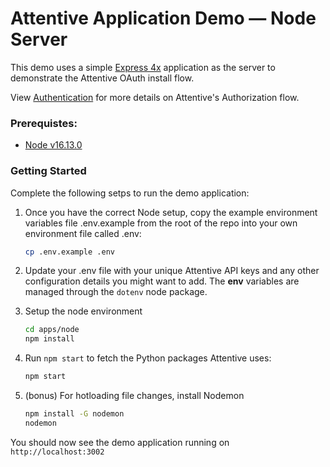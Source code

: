 # Attentive Application Demo — Node Server

This demo uses a simple [Express 4x](https://expressjs.com/) application as the server to demonstrate the
Attentive OAuth install flow.

View [Authentication](https://docs.attentivemobile.com/pages/authentication/) for more details on Attentive's Authorization
flow.

### Prerequistes:

- [Node v16.13.0](https://nodejs.org/download/release/v16.13.0/)
 
### Getting Started

Complete the following setps to run the demo application:

1. Once you have the correct Node setup, copy the example environment variables file .env.example from the root of the repo into your own environment file called .env:
    ```bash
    cp .env.example .env
    ```

1. Update your .env file with your unique Attentive API keys and any other configuration details you might want to add.
   The <b>env</b> variables are managed through the `dotenv` node package.

1. Setup the node environment

    ```bash
    cd apps/node
    npm install
    ```

1. Run `npm start` to fetch the Python packages Attentive uses:
    ```bash
    npm start
    ```

1. (bonus) For hotloading file changes, install Nodemon
    ```bash
    npm install -G nodemon
    nodemon
    ```

You should now see the demo application running on `http://localhost:3002`
